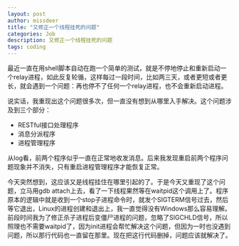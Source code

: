 ```yaml
---
layout: post
author: missdeer
title: "又修正一个线程挂死的问题"
categories: Job
description: 又修正一个线程挂死的问题
tags: coding
---
```

最近一直在用shell脚本自动在跑一个简单的测试，就是不停地停止和重新启动一个relay进程，如此反复轮循，这样每过一段时间，比如两三天，或者更短或者更长，就会遇到一个问题：再也停不了任何一个relay进程，也不会重新启动进程。

说实话，我重现出这个问题很多次，但一直没有想到从哪里入手解决。这个问题涉及到三个部分：

- RESTful接口处理程序
- 消息分派程序
- 进程管理程序

从log看，前两个程序似乎一直在正常地收发消息。后来我发现重启前两个程序问题现象并不消失，只有重启进程管理程序才能恢复正常。

今天突然想到，这应该又是线程挂住在哪里引起的了。于是今天又重现了这个问题，立马用gdb attach上去，看了一下线程果然等在waitpid这个调用上了。程序原本的逻辑中就是收到一个stop子进程命令时，就发个SIGTERM信号过去，然后等它退出，Linux的进程创建和退出上，我一直觉得没有Windows那么容易理解。前段时间我为了修正杀子进程后变僵尸进程的问题，忽略了SIGCHLD信号，所以照理也不需要waitpid了，因为init进程会帮忙解决这个问题，但因为一时也没遇到问题，所以那行代码也一直留在那里。现在把这行代码删掉，问题应该就解决了。
